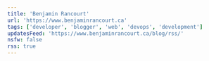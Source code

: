 ```yaml
---
title: 'Benjamin Rancourt'
url: 'https://www.benjaminrancourt.ca'
tags: ['developer', 'blogger', 'web', 'devops', 'development']
updatesFeed: 'https://www.benjaminrancourt.ca/blog/rss/'
nsfw: false
rss: true
---
```

